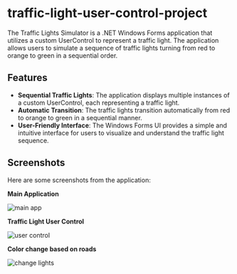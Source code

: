 # traffic-light-user-control-project

The Traffic Lights Simulator is a .NET Windows Forms application that utilizes a custom UserControl to represent a traffic light. The application allows users to simulate a sequence of traffic lights turning from red to orange to green in a sequential order.

## Features
  - **Sequential Traffic Lights**:
        The application displays multiple instances of a custom UserControl, each representing a traffic light.
  - **Automatic Transition**:
        The traffic lights transition automatically from red to orange to green in a sequential manner.
  - **User-Friendly Interface**:
        The Windows Forms UI provides a simple and intuitive interface for users to visualize and understand the traffic light sequence.

## Screenshots
Here are some screenshots from the application:

**Main Application** 

![main app](https://github.com/ayaalshouha/traffic-light-user-control-project/assets/129595827/33e41620-fd65-40e3-998e-d51571a991b5)


**Traffic Light User Control** 

![user control](https://github.com/ayaalshouha/traffic-light-user-control-project/assets/129595827/da68efe3-d2c3-4b36-81e2-408d1435a33b)



**Color change based on roads** 

![change lights](https://github.com/ayaalshouha/traffic-light-user-control-project/assets/129595827/3739aa1b-5635-4a80-bcf3-c5102e2d2aa3)


